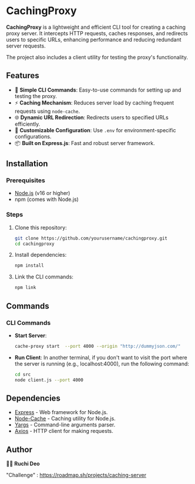 # CachingProxy

**CachingProxy** is a lightweight and efficient CLI tool for creating a caching proxy server. It intercepts HTTP requests, caches responses, and redirects users to specific URLs, enhancing performance and reducing redundant server requests.

The project also includes a client utility for testing the proxy's functionality.

## Features

- 🚀 **Simple CLI Commands**: Easy-to-use commands for setting up and testing the proxy.
- ⚡ **Caching Mechanism**: Reduces server load by caching frequent requests using `node-cache`.
- 🌐 **Dynamic URL Redirection**: Redirects users to specified URLs efficiently.
- 🔧 **Customizable Configuration**: Use `.env` for environment-specific configurations.
- 📦 **Built on Express.js**: Fast and robust server framework.

## Installation

### Prerequisites

- [Node.js](https://nodejs.org) (v16 or higher)
- npm (comes with Node.js)

### Steps

1. Clone this repository:
   ```bash
   git clone https://github.com/yourusername/cachingproxy.git
   cd cachingproxy
   ```
2. Install dependencies:

   ```bash
   npm install
   ```

3. Link the CLI commands:
   ```bash
   npm link
   ```

## Commands

### CLI Commands

- **Start Server**:
  ```bash
  cache-proxy start  --port 4000 --origin "http://dummyjson.com/"
  ```
- **Run Client**:
 In another terminal, if you don't want to visit the port where the server is running (e.g., localhost:4000), run the following command:
  ```bash
  cd src
  node client.js --port 4000
  ```

## Dependencies

- [Express](https://expressjs.com/) - Web framework for Node.js.
- [Node-Cache](https://www.npmjs.com/package/node-cache) - Caching utility for Node.js.
- [Yargs](https://yargs.js.org/) - Command-line arguments parser.
- [Axios](https://axios-http.com/) - HTTP client for making requests.

## Author

👩‍💻 **Ruchi Deo**

"Challenge" : https://roadmap.sh/projects/caching-server
